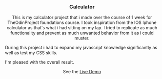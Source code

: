 <h3 align="center">Calculator</h3>

<p align="center">This is my calculator project that i made over the course of 1 week
for TheOdinProject foundations course.
I took inspiration from the IOS Iphone calculator as that's what i
had sitting on my lap.
I tried to replicate as much functionality and prevent as much unwanted behavior from it as i could muster.

During this project i had to expand my javascript knowledge significantly
as well as test my CSS skills.

I'm pleased with the overall result.</p>

<p align="center">See the <a href="https://matt-998.github.io/Etch-a-Sketch/" target="_blank">Live Demo</a></p>
